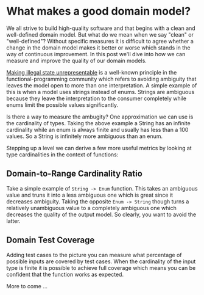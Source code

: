 # What makes a good domain model?

We all strive to build high-quality software and that begins with a clean and well-defined 
domain model. But what do we mean when we say "clean" or "well-defined"? Without specific 
measures it is difficult to agree whether a change in the domain model makes it better or 
worse which stands in the way of continuous improvement. In this post we'll dive into how 
we can measure and improve the quality of our domain models.

[Making illegal state unrepresentable](https://fsharpforfunandprofit.com/posts/designing-with-types-making-illegal-states-unrepresentable/) 
is a well-known principle in the functional-programming community which refers to avoiding 
ambiguity that leaves the model open to more than one interpretation. A simple example of this 
is when a model uses strings instead of enums. Strings are ambiguous because they leave the 
interpretation to the consumer completely while enums limit the possible values significantly.

Is there a way to measure the ambugity? One approximation we can use is the cardinality of types.
Taking the above example a String has an infinite cardinality while an enum is always finite and
usually has less than a 100 values. So a String is infinitely more ambiguous than an enum.

Stepping up a level we can derive a few more useful metrics by looking at type cardinalities 
in the context of functions:

## Domain-to-Range Cardinality Ratio

Take a simple example of `String -> Enum` function. This takes an ambiguous value and truns it
into a less ambiguous one which is great since it decreases ambiguity. Taking the opposite 
`Enum -> String` though turns a relatively unambiguous value to a completely ambiguous one which
decreases the quality of the output model. So clearly, you want to avoid the latter.

## Domain Test Coverage

Adding test cases to the picture you can measure what percentage of possible inputs are covered 
by test cases. When the cardinality of the input type is finite it is possible to achieve full 
coverage which means you can be confident that the function works as expected.

More to come ...

